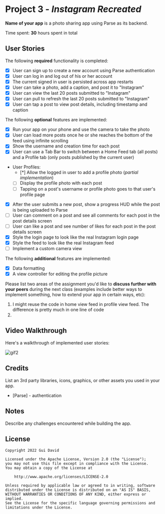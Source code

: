 # Project 3 - *Instagram Recreated*

**Name of your app** is a photo sharing app using Parse as its backend.

Time spent: **30** hours spent in total

## User Stories

The following **required** functionality is completed:

- [X] User can sign up to create a new account using Parse authentication
- [X] User can log in and log out of his or her account
- [X] The current signed in user is persisted across app restarts
- [X] User can take a photo, add a caption, and post it to "Instagram"
- [X] User can view the last 20 posts submitted to "Instagram"
- [X] User can pull to refresh the last 20 posts submitted to "Instagram"
- [X] User can tap a post to view post details, including timestamp and caption

The following **optional** features are implemented:

- [X] Run your app on your phone and use the camera to take the photo
- [X] User can load more posts once he or she reaches the bottom of the feed using infinite scrolling
- [X] Show the username and creation time for each post
- [X] User can use a Tab Bar to switch between a Home Feed tab (all posts) and a Profile tab (only posts published by the current user)
- User Profiles:
  - [*] Allow the logged in user to add a profile photo (*partial implementation*)
  - [ ] Display the profile photo with each post
  - [ ] Tapping on a post's username or profile photo goes to that user's profile page
- [x] After the user submits a new post, show a progress HUD while the post is being uploaded to Parse
- [ ] User can comment on a post and see all comments for each post in the post details screen
- [ ] User can like a post and see number of likes for each post in the post details screen
- [x] Style the login page to look like the real Instagram login page
- [x] Style the feed to look like the real Instagram feed
- [ ] Implement a custom camera view

The following **additional** features are implemented:

- [x] Data formatting
- [x] A view controller for editing the profile picture

Please list two areas of the assignment you'd like to **discuss further with your peers** during the next class (examples include better ways to implement something, how to extend your app in certain ways, etc):

1.  I might reuse the code in home view feed in profile view feed. The difference is pretty much in one line of code
2.  

## Video Walkthrough

Here's a walkthrough of implemented user stories:

![gif2](https://user-images.githubusercontent.com/62527620/176791429-cb7a4d57-93b7-44af-9600-edfeb39bba8e.gif)


## Credits

List an 3rd party libraries, icons, graphics, or other assets you used in your app.

- [Parse] - authentication 

## Notes

Describe any challenges encountered while building the app.

## License

    Copyright 2022 Gui David

    Licensed under the Apache License, Version 2.0 (the "License");
    you may not use this file except in compliance with the License.
    You may obtain a copy of the License at

        http://www.apache.org/licenses/LICENSE-2.0

    Unless required by applicable law or agreed to in writing, software
    distributed under the License is distributed on an "AS IS" BASIS,
    WITHOUT WARRANTIES OR CONDITIONS OF ANY KIND, either express or implied.
    See the License for the specific language governing permissions and
    limitations under the License.
